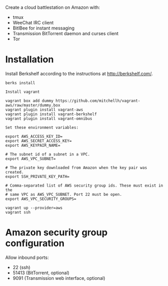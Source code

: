 Create a cloud battlestation on Amazon with:

* tmux
* WeeChat IRC client
* BitlBee for instant messaging
* Transmission BitTorrent daemon and curses client
* Tor

# Installation

Install Berkshelf according to the instructions at http://berkshelf.com/.

```
berks install

Install vagrant

vagrant box add dummy https://github.com/mitchellh/vagrant-aws/raw/master/dummy.box
vagrant plugin install vagrant-aws
vagrant plugin install vagrant-berkshelf
vagrant plugin install vagrant-omnibus

Set these environment variables:

export AWS_ACCESS_KEY_ID=
export AWS_SECRET_ACCESS_KEY=
export AWS_KEYPAIR_NAME=

# The subnet id of a subnet in a VPC.
export AWS_VPC_SUBNET=

# The private key downloaded from Amazon when the key pair was created.
export SSH_PRIVATE_KEY_PATH=

# Comma-separated list of AWS security group ids. These must exist in the
# same VPC as AWS_VPC_SUBNET. Port 22 must be open.
export AWS_VPC_SECURITY_GROUPS=

vagrant up --provider=aws
vagrant ssh
```

# Amazon security group configuration

Allow inbound ports:

* 22 (ssh)
* 51413 (BitTorrent, optional)
* 9091 (Transmission web interface, optional)
